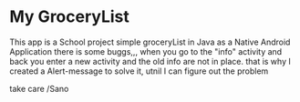 # My GroceryList

This app is a School project
simple groceryList in Java as a Native Android Application
there is some buggs,,, when you go to the "info" activity and back you enter a new activity and the old info are not in place.
that is why I created a Alert-message to solve it, utnil I can figure out the problem 


take care
/Sano
